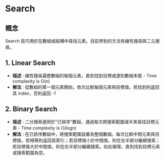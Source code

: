 # Search

## 概念

Search 技巧用於在數組或結構中尋找元素。目前學到的方法有線性搜尋與二元搜尋。

## 1. Linear Search

- **描述** : 線性搜尋遍歷數組的每個元素，直到找到目標或達到數組末尾 - Time complexity is O(n)
- **解法** : 從數組的第一個元素開始，依次比較每個元素與目標值，若找到則返回其 index，否則返回 -1

## 2. Binary Search

- **描述** : 二分搜索適用於"已排序"數組，通過每次將搜索範圍減半來尋找目標元素 - Time complexity is O(logn)
- **解法** : 在已排序數組中，將搜索範圍設置為整個數組。每次比較中間元素與目標值，若相等則返回其索引；若目標值小於中間值，則在左半部分繼續搜索；若目標值大於中間值，則在右半部分繼續搜索。如此循環，直到找到目標元素或搜索範圍為空。
